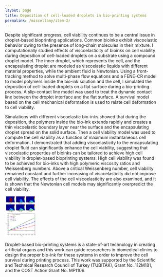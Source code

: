 ```yaml
---
layout: page
title: Deposition of cell-loaded droplets in bio-printing systems
permalink: /miscellany/item-2/
---
```


<!-- MathJax -->
<script defer type="text/javascript" id="MathJax-script" src="https://cdn.jsdelivr.net/npm/mathjax@3.1.2/es5/tex-mml-chtml.js"></script>
<script defer src="https://polyfill.io/v3/polyfill.min.js?features=es6"></script>


Despite significant progress, cell viability continues to be a central issue in droplet-based bioprinting applications. Common bioinks exhibit viscoelastic behavior owing to the presence of long-chain molecules in their mixture. I computationally studied effects of viscoelasticity of bioinks on cell viability during deposition of cell-loaded droplets on a substrate using a compound droplet model. The inner droplet, which represents the cell, and the encapsulating droplet are modeled as viscoelastic liquids with different material properties, while the ambient fluid is Newtonian. Using a front-tracking method to solve multi-phase flow equations and a FENE-CR model to model polymers inside the bio-ink solution and the cell, I simulated the deposition of cell-loaded droplets on a flat surface during a bio-printing process. A slip-contact line model was used to treat the dynamic contact line between the droplet interface and the flat surface. A survival model based on the cell mechanical deformation is used to relate cell deformation to cell viability.

Simulations with different viscoelastic bio-inks showed that during the deposition, the polymers inside the bio-ink extends rapidly and creates a thin viscoelastic boundary layer near the surface and the encapsulating droplet spread on the solid surface. Then a cell viability model was used to compute the cell viability as a function of maximum instantaneous cell deformation. I demonstrated that adding viscoelasticity to the encapsulating droplet fluid can significantly enhance the cell viability, suggesting that viscoelastic properties of bioinks can be tailored to achieve high cell viability in droplet-based bioprinting systems. High cell viability was found to be achieved for bio-inks with high polymeric viscosity ratios and Weissenberg numbers. Above a critical Weissenberg number, cell viability remained constant and further increasing of viscoelasticity did not improve cell viability. The effects of the cell viscoelasticity are also examined, and it is shown that the Newtonian cell models may significantly overpredict the cell viability.

 <div class="row">
  <div class="column">
    <img src="/images/fig3a.jpg" alt="Snow" style="width:20%">
  </div>
  <div class="column">
    <img src="/images/fig3b.jpg" alt="Forest" style="width:20%">
  </div>
</div> 

Droplet-based bio-printing systems is a state-of-art technology in creating artificial organs and this work can guide researchers in biomedical clinics to design the proper bio-ink for these systems in order to improve the cell survival during printing process. This work was supported by the Scientific and Technical Research Council of Turkey (TUBITAK), Grant No. 112M181, and the COST Action Grant No. MP1106.

